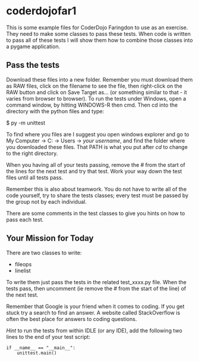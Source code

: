# coderdojofar1

This is some example files for CoderDojo Faringdon to use as an exercise. They need to make some classes to pass these tests. When code is written to pass all of these tests I will show them how to combine those classes into a pygame application.

## Pass the tests

Download these files into a new folder. Remember you must download them as RAW files, click on the filename to see the file, then right-click on the RAW button and click on Save Target as... (or something similar to that - it varies from browser to browser). To run the tests under Windows, open a command window, by hitting WINDOWS-R then cmd<RETURN>. Then cd into the directory with the python files and type:

$ py -m unittest 

To find where you files are I suggest you open windows explorer and go to My Computer -> C: -> Users -> _your username_, and find the folder where you downloaded these files. That PATH is what you put after _cd_ to change to the right directory.

When you having all of your tests passing, remove the _#_ from the start of the lines for the next test and try that test. Work your way down the test files until all tests pass. 

Remember this is also about teamwork. You do not have to write all of the code yourself, try to share the tests classes; every test must be passed by the group not by each individual.

There are some comments in the test classes to give you hints on how to pass each test.

## Your Mission for Today

There are two classes to write:
* fileops
* linelist

To write them just pass the tests in the related test_xxxx.py file. When the tests pass, then uncomment (ie remove the # from the start of the line) of the next test.

Remember that Google is your friend when it comes to coding. If you get stuck try a search to find an answer. A website called StackOverflow is often the best place for answers to coding questions.

*Hint* to run the tests from within IDLE (or any IDE), add the following two lines to the end of your test script:

```
if __name__ == "__main__":
    unittest.main()
```
